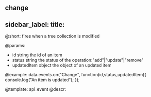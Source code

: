 change
---
sidebar_label: 
title: 
---          

@short: fires when a tree collection is modified
	
@params:
- id				string		the id of an item
- status			string 		the status of the operation:"add"|"update"|"remove"
- updatedItem		object		the object of an updated item		


@example:
data.events.on("Change", function(id,status,updatedItem){
	console.log("An item is updated");
});


@template:	api_event
@descr:



